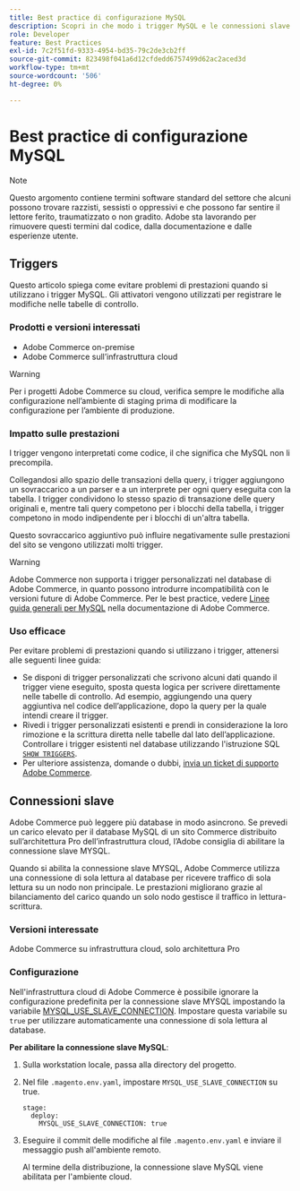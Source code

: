 ```yaml
---
title: Best practice di configurazione MySQL
description: Scopri in che modo i trigger MySQL e le connessioni slave influiscono sulle prestazioni del sito Commerce e come utilizzarle in modo efficace.
role: Developer
feature: Best Practices
exl-id: 7c2f51fd-9333-4954-bd35-79c2de3cb2ff
source-git-commit: 823498f041a6d12cfdedd6757499d62ac2aced3d
workflow-type: tm+mt
source-wordcount: '506'
ht-degree: 0%

---
```


# Best practice di configurazione MySQL

>[!NOTE]
>
>Questo argomento contiene termini software standard del settore che alcuni possono trovare razzisti, sessisti o oppressivi e che possono far sentire il lettore ferito, traumatizzato o non gradito. Adobe sta lavorando per rimuovere questi termini dal codice, dalla documentazione e dalle esperienze utente.

## Triggers

Questo articolo spiega come evitare problemi di prestazioni quando si utilizzano i trigger MySQL. Gli attivatori vengono utilizzati per registrare le modifiche nelle tabelle di controllo.

### Prodotti e versioni interessati

- Adobe Commerce on-premise
- Adobe Commerce sull’infrastruttura cloud

>[!WARNING]
>
>Per i progetti Adobe Commerce su cloud, verifica sempre le modifiche alla configurazione nell’ambiente di staging prima di modificare la configurazione per l’ambiente di produzione.

### Impatto sulle prestazioni

I trigger vengono interpretati come codice, il che significa che MySQL non li precompila.

Collegandosi allo spazio delle transazioni della query, i trigger aggiungono un sovraccarico a un parser e a un interprete per ogni query eseguita con la tabella. I trigger condividono lo stesso spazio di transazione delle query originali e, mentre tali query competono per i blocchi della tabella, i trigger competono in modo indipendente per i blocchi di un&#39;altra tabella.

Questo sovraccarico aggiuntivo può influire negativamente sulle prestazioni del sito se vengono utilizzati molti trigger.

>[!WARNING]
>
>Adobe Commerce non supporta i trigger personalizzati nel database di Adobe Commerce, in quanto possono introdurre incompatibilità con le versioni future di Adobe Commerce. Per le best practice, vedere [Linee guida generali per MySQL](../../../installation/prerequisites/database/mysql.md) nella documentazione di Adobe Commerce.

### Uso efficace

Per evitare problemi di prestazioni quando si utilizzano i trigger, attenersi alle seguenti linee guida:

- Se disponi di trigger personalizzati che scrivono alcuni dati quando il trigger viene eseguito, sposta questa logica per scrivere direttamente nelle tabelle di controllo. Ad esempio, aggiungendo una query aggiuntiva nel codice dell’applicazione, dopo la query per la quale intendi creare il trigger.
- Rivedi i trigger personalizzati esistenti e prendi in considerazione la loro rimozione e la scrittura diretta nelle tabelle dal lato dell’applicazione. Controllare i trigger esistenti nel database utilizzando l&#39;istruzione SQL [`SHOW TRIGGERS`](https://dev.mysql.com/doc/refman/8.0/en/show-triggers.html).
- Per ulteriore assistenza, domande o dubbi, [invia un ticket di supporto Adobe Commerce](https://experienceleague.adobe.com/docs/commerce-knowledge-base/kb/help-center-guide/magento-help-center-user-guide.html?#submit-ticket).

## Connessioni slave

Adobe Commerce può leggere più database in modo asincrono. Se prevedi un carico elevato per il database MySQL di un sito Commerce distribuito sull’architettura Pro dell’infrastruttura cloud, l’Adobe consiglia di abilitare la connessione slave MYSQL.

Quando si abilita la connessione slave MYSQL, Adobe Commerce utilizza una connessione di sola lettura al database per ricevere traffico di sola lettura su un nodo non principale. Le prestazioni migliorano grazie al bilanciamento del carico quando un solo nodo gestisce il traffico in lettura-scrittura.

### Versioni interessate

Adobe Commerce su infrastruttura cloud, solo architettura Pro

### Configurazione

Nell&#39;infrastruttura cloud di Adobe Commerce è possibile ignorare la configurazione predefinita per la connessione slave MYSQL impostando la variabile [MYSQL_USE_SLAVE_CONNECTION](https://experienceleague.adobe.com/docs/commerce-cloud-service/user-guide/configure/env/stage/variables-deploy.html#mysql_use_slave_connection). Impostare questa variabile su `true` per utilizzare automaticamente una connessione di sola lettura al database.

**Per abilitare la connessione slave MySQL**:

1. Sulla workstation locale, passa alla directory del progetto.

1. Nel file `.magento.env.yaml`, impostare `MYSQL_USE_SLAVE_CONNECTION` su true.

   ```
   stage:
     deploy:
       MYSQL_USE_SLAVE_CONNECTION: true
   ```

1. Eseguire il commit delle modifiche al file `.magento.env.yaml` e inviare il messaggio push all&#39;ambiente remoto.

   Al termine della distribuzione, la connessione slave MySQL viene abilitata per l&#39;ambiente cloud.
